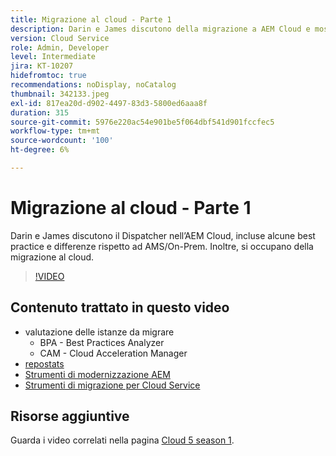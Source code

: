```yaml
---
title: Migrazione al cloud - Parte 1
description: Darin e James discutono della migrazione a AEM Cloud e mostrano alcune tecniche e best practice.
version: Cloud Service
role: Admin, Developer
level: Intermediate
jira: KT-10207
hidefromtoc: true
recommendations: noDisplay, noCatalog
thumbnail: 342133.jpeg
exl-id: 817ea20d-d902-4497-83d3-5800ed6aaa8f
duration: 315
source-git-commit: 5976e220ac54e901be5f064dbf541d901fccfec5
workflow-type: tm+mt
source-wordcount: '100'
ht-degree: 6%

---
```


# Migrazione al cloud - Parte 1

Darin e James discutono il Dispatcher nell’AEM Cloud, incluse alcune best practice e differenze rispetto ad AMS/On-Prem. Inoltre, si occupano della migrazione al cloud.

>[!VIDEO](https://video.tv.adobe.com/v/342133?quality=12&learn=on)

## Contenuto trattato in questo video

+ valutazione delle istanze da migrare
   + BPA - Best Practices Analyzer
   + CAM - Cloud Acceleration Manager
+ [repostats](https://github.com/chetanmeh/oak-console-scripts/tree/master/src/main/groovy/repostats)
+ [Strumenti di modernizzazione AEM](https://opensource.adobe.com/aem-modernize-tools/)
+ [Strumenti di migrazione per Cloud Service](https://github.com/adobe/aem-cloud-service-source-migration)

## Risorse aggiuntive

Guarda i video correlati nella pagina [Cloud 5 season 1](cloud5-season-1.md).
